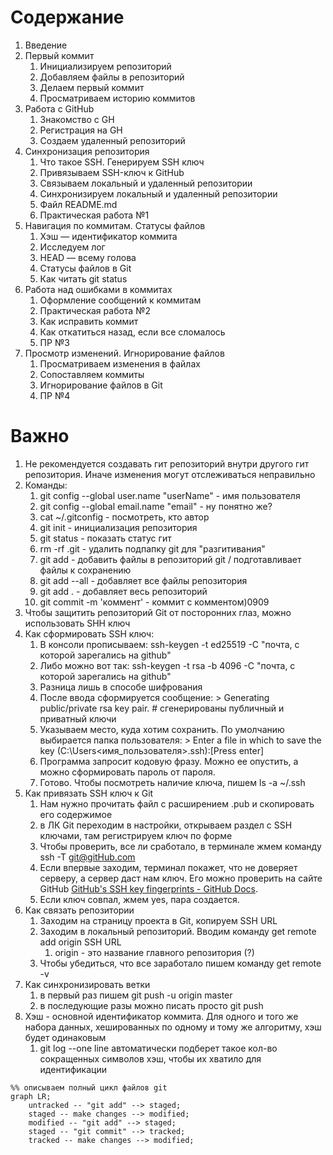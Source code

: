 # Содержание
1. Введение
2. Первый коммит
	1. Инициализируем репозиторий
	2. Добавляем файлы в репозиторий
	3. Делаем первый коммит
	4. Просматриваем историю коммитов
3. Работа с GitHub
	1. Знакомство с GH
	2. Регистрация на GH
	3. Создаем удаленный репозиторий
4. Синхронизация репозитория
	1. Что такое SSH. Генерируем SSH ключ
	2. Привязываем SSH-ключ к GitHub
	3. Связываем локальный и удаленный репозитории
	4. Синхронизируем локальный и удаленный репозитории
	5. Файл README.md
	6. Практическая работа №1
5. Навигация по коммитам. Статусы файлов
	1. Хэш — идентификатор коммита
	2. Исследуем лог
	3. HEAD — всему голова
	4. Статусы файлов в Git
	5. Как читать git status
6. Работа над ошибками в коммитах
	1. Оформление сообщений к коммитам
	2. Практическая работа №2
	3. Как исправить коммит
	4. Как откатиться назад, если все сломалось
	5. ПР №3
7. Просмотр изменений. Игнорирование файлов
	1. Просматриваем изменения в файлах
	2. Сопоставляем коммиты 
	3. Игнорирование файлов в Git
	4. ПР №4
# Важно
1. Не рекомендуется создавать гит репозиторий внутри другого гит репозитория. Иначе изменения могут отслеживаться неправильно
2. Команды:
	1. git config --global user.name "userName" - имя пользователя
	2. git config --global email.name "email" - ну понятно же?
	3. cat ~/.gitconfig - посмотреть, кто автор
	4. git init - инициализация репозитория
	5. git status - показать статус гит
	6. rm -rf .git - удалить подпапку git для "разгитивания"
	7. git add - добавить файлы в репозиторий git / подготавливает файлы к сохранению
	8. git add --all - добавляет все файлы репозитория
	9. git add . - добавляет весь репозиторий
	10. git commit -m 'коммент' - коммит с комментом)0909
3. Чтобы защитить репозиторий Git от посторонних глаз, можно использовать SHH ключ
4. Как сформировать SSH ключ:
	1. В консоли прописываем: ssh-keygen -t ed25519 -C "почта, с которой зарегались на github"
	2. Либо можно вот так: ssh-keygen -t rsa -b 4096 -C "почта, с которой зарегались на github"
	3. Разница лишь в способе шифрования
	4. После ввода сформируется сообщение: > Generating public/private rsa key pair. # сгенерированы публичный и приватный ключи
	5. Указываем место, куда хотим сохранить. По умолчанию выбирается папка пользователя: > Enter a file in which to save the key (C:\Users\<имя_пользователя>\.ssh\):[Press enter]
	6. Программа запросит кодовую фразу. Можно ее опустить, а можно сформировать пароль от пароля.
	7. Готово. Чтобы посмотреть наличие ключа, пишем ls -a ~/.ssh 
5. Как привязать SSH ключ к Git
	1. Нам нужно прочитать файл с расширением .pub и скопировать его содержимое 
	2. в ЛК Git переходим в настройки, открываем раздел с SSH ключами, там регистрируем ключ по форме
	3. Чтобы проверить, все ли сработало, в терминале жмем команду ssh -T git@gitHub.com 
	4. Если впервые заходим, терминал покажет, что не доверяет серверу, а сервер даст нам ключ. Его можно проверить на сайте GitHub [GitHub's SSH key fingerprints - GitHub Docs](https://docs.github.com/en/authentication/keeping-your-account-and-data-secure/githubs-ssh-key-fingerprints).
	5. Если ключ совпал, жмем yes, пара создается.
6. Как связать репозитории
	1. Заходим на страницу проекта в Git, копируем SSH URL
	2. Заходим в локальный репозиторий. Вводим команду get remote add origin SSH URL
		1. origin - это название главного репозитория (?)
	3. Чтобы убедиться, что все заработало пишем команду get remote -v
7. Как синхронизировать ветки
	1. в первый раз пишем git push -u origin master
	2. в последующие разы можно писать просто git push
8. Хэш - основной идентификатор коммита. Для одного и того же набора данных, хешированных по одному и тому же алгоритму, хэш будет одинаковым
	1. git log --one line автоматически подберет такое кол-во сокращенных символов хэш, чтобы их хватило для идентификации


```mermaid
%% описываем полный цикл файлов git
graph LR;
	untracked -- "git add" --> staged;
	staged -- make changes --> modified;
	modified -- "git add" --> staged;
	staged -- "git commit" --> tracked;
	tracked -- make changes --> modified;
```
